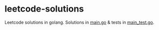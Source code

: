# leetcode-solutions

Leetcode solutions in golang. Solutions in [main.go](./main.go) & tests in 
[main_test.go](./main_test.go).